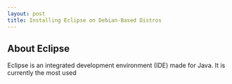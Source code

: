 ```yaml
---
layout: post
title: Installing Eclipse on Debian-Based Distros 
---
```

## About Eclipse

Eclipse is an integrated development environment (IDE) made for Java.  It is currently the most used
